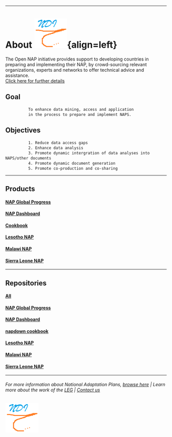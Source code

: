 
----------

# About                                                                                       ![](/assets/img/NDI.png){align=left}
The Open NAP initiative provides support to developing countries in preparing and implementing their NAP, by crowd-sourcing relevant organizations, experts and networks to offer technical advice and assistance.   
[Click here for further details](https://napcentral.netlify.app/open-naps/)  

## Goal   
              To enhance data mining, access and application 
              in the process to prepare and implement NAPS.   
 
## Objectives  
              1. Reduce data access gaps    
              2. Enhance data analysis    
              3. Promote dynamic intergration of data analyses into NAPS/other documents    
              4. Promote dynamic document generation      
              5. Promote co-production and co-sharing     

----

## Products                                                                                                      
####  [NAP Global Progress](https://napdown.github.io/NAP-Global-Progress/)                                
#### [NAP Dashboard](https://napdown.github.io/O-NAPs-Dashboard/)                                          
#### [Cookbook](https://napdown.github.io/NAPdown/)                                                        
#### [Lesotho NAP](https://napdown.github.io/Lesotho/)                                                     
#### [Malawi NAP](https://napdown.github.io/Malawi-uon/)
#### [Sierra Leone NAP](https://napdown.github.io/Sierra-Leone/)

----------
## Repositories
#### [All](https://github.com/napdown)
#### [NAP Global Progress](https://github.com/napdown/NAP-Global-Progress)
#### [NAP Dashboard](https://github.com/napdown/O-NAPs-Dashboard)
#### [napdown cookbook](https://github.com/napdown/NAPdown)
#### [Lesotho NAP](https://github.com/napdown/Lesotho)
#### [Malawi NAP](https://github.com/napdown/Malawi-uon)
#### [Sierra Leone NAP](https://github.com/napdown/Sierra-Leone)



-----

###### For more information about National Adaptation Plans, [browse here](https://www4.unfccc.int/sites/NAPC/Pages/national-adaptation-plans.aspx)        |           Learn more about the work of the [LEG](https://unfccc.int/LEG)             |            [Contact us](mailto:opennapdown@gmail.com) 

###### ![](/assets/img/NDI.png)
